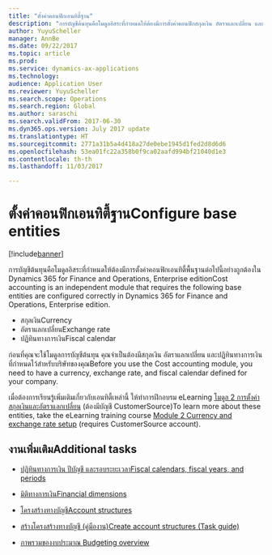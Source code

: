 ```yaml
---
title: "ตั้งค่าคอนฟิกเอนทิตี้ฐาน"
description: "การบัญชีต้นทุนคือโมดูลอิสระที่กำหนดให้ต้องมีการตั้งค่าคอนฟิกสกุลเงิน อัตราแลกเปลี่ยน และเอนทิตี้ปฏิทินทางการเงินอย่างถูกต้อง"
author: YuyuScheller
manager: AnnBe
ms.date: 09/22/2017
ms.topic: article
ms.prod: 
ms.service: dynamics-ax-applications
ms.technology: 
audience: Application User
ms.reviewer: YuyuScheller
ms.search.scope: Operations
ms.search.region: Global
ms.author: saraschi
ms.search.validFrom: 2017-06-30
ms.dyn365.ops.version: July 2017 update
ms.translationtype: HT
ms.sourcegitcommit: 2771a31b5a4d418a27de0ebe1945d1fed2d8d6d6
ms.openlocfilehash: 53ea01fc22a358b0f9ca02aafd994bf21040d1e3
ms.contentlocale: th-th
ms.lasthandoff: 11/03/2017

---
```


# <a name="configure-base-entities"></a><span data-ttu-id="37038-103">ตั้งค่าคอนฟิกเอนทิตี้ฐาน</span><span class="sxs-lookup"><span data-stu-id="37038-103">Configure base entities</span></span> 

[!include[banner](../includes/banner.md)]


<span data-ttu-id="37038-104">การบัญชีต้นทุนคือโมดูลอิสระที่กำหนดให้ต้องมีการตั้งค่าคอนฟิกเอนทิตี้พื้นฐานต่อไปนี้อย่างถูกต้องใน Dynamics 365 for Finance and Operations, Enterprise edition</span><span class="sxs-lookup"><span data-stu-id="37038-104">Cost accounting is an independent module that requires the following base entities are configured correctly in Dynamics 365 for Finance and Operations, Enterprise edition.</span></span>

-  <span data-ttu-id="37038-105">สกุลเงิน</span><span class="sxs-lookup"><span data-stu-id="37038-105">Currency</span></span>
-  <span data-ttu-id="37038-106">อัตราแลกเปลี่ยน</span><span class="sxs-lookup"><span data-stu-id="37038-106">Exchange rate</span></span>
-  <span data-ttu-id="37038-107">ปฏิทินทางการเงิน</span><span class="sxs-lookup"><span data-stu-id="37038-107">Fiscal calendar</span></span>  

<span data-ttu-id="37038-108">ก่อนที่คุณจะใช้โมดูลการบัญชีต้นทุน คุณจำเป็นต้องมีสกุลเงิน อัตราแลกเปลี่ยน และปฏิทินทางการเงินที่กำหนดไว้สำหรับบริษัทของคุณ</span><span class="sxs-lookup"><span data-stu-id="37038-108">Before you use the Cost accounting module, you need to have a currency, exchange rate, and fiscal calendar defined for your company.</span></span> 

<span data-ttu-id="37038-109">เมื่อต้องการเรียนรู้เพิ่มเติมเกี่ยวกับเอนทิตี้เหล่านี้ ให้ทำการฝึกอบรม eLearning [โมดูล 2 การตั้งค่าสกุลเงินและอัตราแลกเปลี่ยน](https://mbspartner.microsoft.com/AX/CourseModules/1215) (ต้องมีบัญชี CustomerSource)</span><span class="sxs-lookup"><span data-stu-id="37038-109">To learn more about these entities, take the eLearning training course [Module 2 Currency and exchange rate setup](https://mbspartner.microsoft.com/AX/CourseModules/1215) (requires CustomerSource account).</span></span>

## <a name="additional-tasks"></a><span data-ttu-id="37038-110">งานเพิ่มเติม</span><span class="sxs-lookup"><span data-stu-id="37038-110">Additional tasks</span></span>

-  [<span data-ttu-id="37038-111">ปฏิทินทางการเงิน ปีบัญชี และรอบระยะเวลา</span><span class="sxs-lookup"><span data-stu-id="37038-111">Fiscal calendars, fiscal years, and periods</span></span>](../budgeting/fiscal-calendars-fiscal-years-periods.md)

-  [<span data-ttu-id="37038-112">มิติทางการเงิน</span><span class="sxs-lookup"><span data-stu-id="37038-112">Financial dimensions</span></span>](../general-ledger/financial-dimensions.md)

-  [<span data-ttu-id="37038-113">โครงสร้างทางบัญชี</span><span class="sxs-lookup"><span data-stu-id="37038-113">Account structures</span></span>](../general-ledger/Default-dimensions.md)

-  [<span data-ttu-id="37038-114">สร้างโครงสร้างทางบัญชี (คู่มืองาน)</span><span class="sxs-lookup"><span data-stu-id="37038-114">Create account structures (Task guide)</span></span>](../general-ledger/tasks/create-account-structures.md)

-  [<span data-ttu-id="37038-115">ภาพรวมของงบประมาณ </span><span class="sxs-lookup"><span data-stu-id="37038-115">Budgeting overview</span></span>](../budgeting/basic-budgeting-overview-configuration.md)

